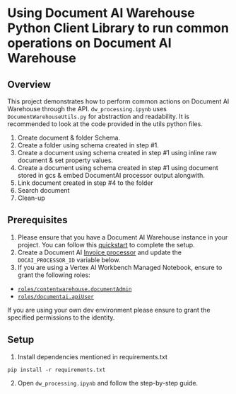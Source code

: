 # Using Document AI Warehouse Python Client Library to run common operations on Document AI Warehouse

## Overview

This project demonstrates how to perform common actions on Document AI Warehouse through the API. `dw_processing.ipynb` uses `DocumentWarehouseUtils.py` for abstraction and readability.
It is recommended to look at the code provided in the utils python files.

1. Create document & folder Schema.
2. Create a folder using schema created in step #1.
3. Create a document using schema created in step #1 using inline raw document & set property values.
4. Create a document using schema created in step #1 using document stored in gcs & embed DocumentAI processor output alongwith.
5. Link document created in step #4 to the folder
6. Search document
7. Clean-up

## Prerequisites

1. Please ensure that you have a Document AI Warehouse instance in your project. You can follow this [quickstart](https://cloud.google.com/document-warehouse/docs/quickstart) to complete the setup.
2. Create a Document AI [Invoice processor](https://cloud.google.com/document-ai/docs/processors-list#processor_invoice-processor) and update the `DOCAI_PROCESSOR_ID` variable below.
3. If you are using a Vertex AI Workbench Managed Notebook, ensure to grant the following roles:

- [`roles/contentwarehouse.documentAdmin`](https://cloud.google.com/document-warehouse/docs/manage-access-control)
- [`roles/documentai.apiUser`](https://cloud.google.com/document-ai/docs/access-control/iam-roles)

If you are using your own dev environment please ensure to grant the specified permissions to the identity.

## Setup

1. Install dependencies mentioned in requirements.txt

```commandline
pip install -r requirements.txt
```

2. Open `dw_processing.ipynb` and follow the step-by-step guide.
